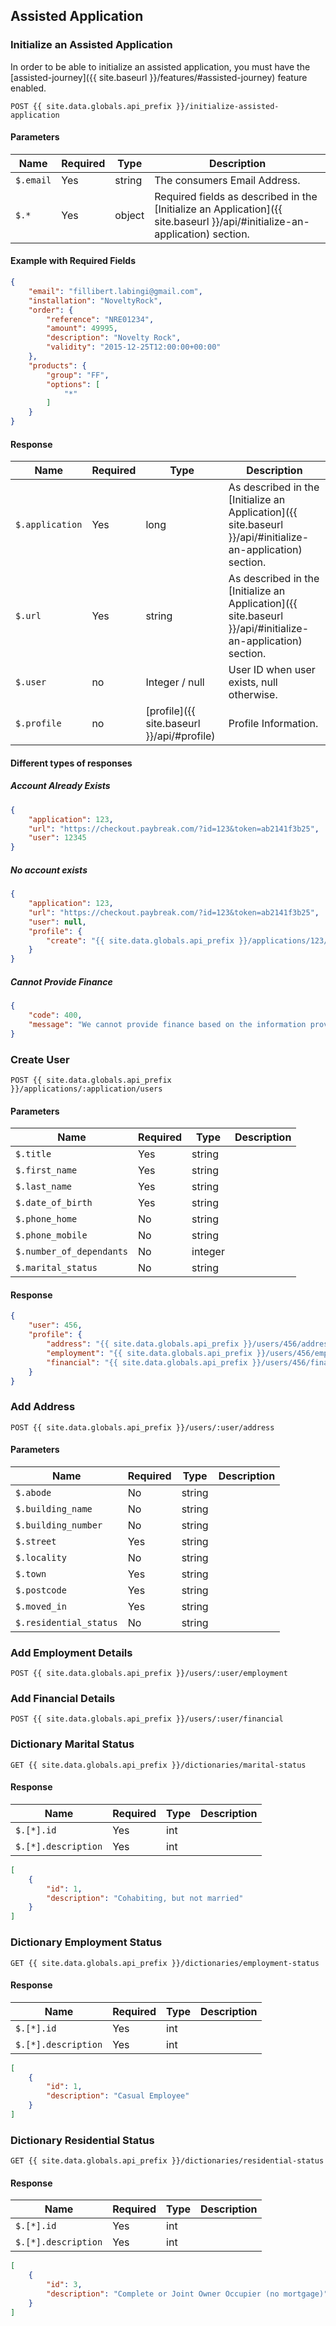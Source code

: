 ## Assisted Application

### Initialize an Assisted Application

In order to be able to initialize an assisted application, you must have the
[assisted-journey]({{ site.baseurl }}/features/#assisted-journey) feature enabled.

```
POST {{ site.data.globals.api_prefix }}/initialize-assisted-application
```

#### Parameters

Name | Required | Type | Description
--- | --- | --- | ---
`$.email` | Yes | string | The consumers Email Address.
`$.*` | Yes | object | Required fields as described in the [Initialize an Application]({{ site.baseurl }}/api/#initialize-an-application) section.

#### Example with Required Fields

```json
{
    "email": "fillibert.labingi@gmail.com",
    "installation": "NoveltyRock",
    "order": {
        "reference": "NRE01234",
        "amount": 49995,
        "description": "Novelty Rock",
        "validity": "2015-12-25T12:00:00+00:00"
    },
    "products": {
        "group": "FF",
        "options": [
            "*"
        ]
    }
}
```

#### Response
Name | Required | Type | Description
--- | --- | --- | ---
`$.application` | Yes | long | As described in the [Initialize an Application]({{ site.baseurl }}/api/#initialize-an-application) section.
`$.url` | Yes | string | As described in the [Initialize an Application]({{ site.baseurl }}/api/#initialize-an-application) section.
`$.user` | no | Integer / null | User ID when user exists, null otherwise.
`$.profile` | no | [profile]({{ site.baseurl }}/api/#profile) | Profile Information.

#### Different types of responses

##### Account Already Exists
```json
{
    "application": 123,
    "url": "https://checkout.paybreak.com/?id=123&token=ab2141f3b25",
    "user": 12345
}
```

##### No account exists
```json
{
    "application": 123,
    "url": "https://checkout.paybreak.com/?id=123&token=ab2141f3b25",
    "user": null,
    "profile": {
        "create": "{{ site.data.globals.api_prefix }}/applications/123/users"
    }
}
```

##### Cannot Provide Finance
```json
{
    "code": 400,
    "message": "We cannot provide finance based on the information provided"
}
```

### Create User

```
POST {{ site.data.globals.api_prefix }}/applications/:application/users
```

#### Parameters

Name                     | Required | Type    | Description
-------------------------|----------|---------|------------
`$.title`                | Yes      | string  |
`$.first_name`           | Yes      | string  |
`$.last_name`            | Yes      | string  |
`$.date_of_birth`        | Yes      | string  |
`$.phone_home`           | No       | string  |
`$.phone_mobile`         | No       | string  |
`$.number_of_dependants` | No       | integer |
`$.marital_status`       | No       | string  |

#### Response
```json
{
    "user": 456,
    "profile": {
        "address": "{{ site.data.globals.api_prefix }}/users/456/address",
        "employment": "{{ site.data.globals.api_prefix }}/users/456/employment",
        "financial": "{{ site.data.globals.api_prefix }}/users/456/financial"
    }
}
```

### Add Address

```
POST {{ site.data.globals.api_prefix }}/users/:user/address
```

#### Parameters

Name                   | Required | Type   | Description
-----------------------|----------|--------|------------
`$.abode`              | No       | string |
`$.building_name`      | No       | string |
`$.building_number`    | No       | string |
`$.street`             | Yes      | string |
`$.locality`           | No       | string |
`$.town`               | Yes      | string |
`$.postcode`           | Yes      | string |
`$.moved_in`           | Yes      | string |
`$.residential_status` | No       | string |

### Add Employment Details

```
POST {{ site.data.globals.api_prefix }}/users/:user/employment
```

### Add Financial Details

```
POST {{ site.data.globals.api_prefix }}/users/:user/financial
```

### Dictionary Marital Status

```
GET {{ site.data.globals.api_prefix }}/dictionaries/marital-status
```

#### Response

Name                | Required | Type | Description
--------------------|----------|------|------------
`$.[*].id`          | Yes      | int  |
`$.[*].description` | Yes      | int  |

```json
[
    {
        "id": 1,
        "description": "Cohabiting, but not married"
    }
]
```

### Dictionary Employment Status

```
GET {{ site.data.globals.api_prefix }}/dictionaries/employment-status
```

#### Response

Name                | Required | Type | Description
--------------------|----------|------|------------
`$.[*].id`          | Yes      | int  |
`$.[*].description` | Yes      | int  |

```json
[
    {
        "id": 1,
        "description": "Casual Employee"
    }
]
```

### Dictionary Residential Status

```
GET {{ site.data.globals.api_prefix }}/dictionaries/residential-status
```

#### Response

Name                | Required | Type | Description
--------------------|----------|------|------------
`$.[*].id`          | Yes      | int  |
`$.[*].description` | Yes      | int  |

```json
[
    {
        "id": 3,
        "description": "Complete or Joint Owner Occupier (no mortgage)"
    }
]
```
